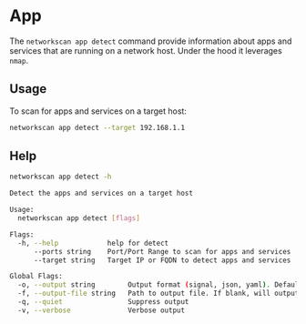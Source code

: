 # App

The `networkscan app detect` command provide information about apps and services that are running on a network host. Under the hood it leverages `nmap`.

## Usage

To scan for apps and services on a target host:
```bash
networkscan app detect --target 192.168.1.1
```

## Help

```bash
networkscan app detect -h

Detect the apps and services on a target host

Usage:
  networkscan app detect [flags]

Flags:
  -h, --help            help for detect
      --ports string    Port/Port Range to scan for apps and services
      --target string   Target IP or FQDN to detect apps and services

Global Flags:
  -o, --output string        Output format (signal, json, yaml). Default value is signal (default "signal")
  -f, --output-file string   Path to output file. If blank, will output to STDOUT
  -q, --quiet                Suppress output
  -v, --verbose              Verbose output
```
